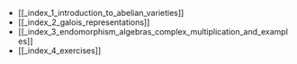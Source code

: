 - [[_index_1_introduction_to_abelian_varieties]]
- [[_index_2_galois_representations]]
- [[_index_3_endomorphism_algebras_complex_multiplication_and_examples]]
- [[_index_4_exercises]]